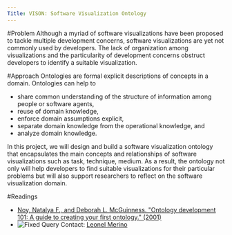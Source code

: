 ```yaml
---
Title: VISON: Software Visualization Ontology
---
```


#Problem
Although a myriad of software visualizations have been proposed to tackle multiple development concerns, software visualizations are yet not commonly used by developers. The lack of organization among visualizations and the particularity of development concerns obstruct developers to identify a suitable visualization. 

#Approach
Ontologies are formal explicit descriptions of concepts in a domain. Ontologies can help to 

- share common understanding of the structure of information among people or software agents,
-  reuse of domain knowledge,
-  enforce domain assumptions explicit,
-  separate domain knowledge from the operational knowledge, and
-  analyze domain knowledge.

In this project, we will design and build a software visualization ontology that encapsulates the main concepts and relationships of software visualizations such as task, technique, medium. As a result, the ontology not only will help developers to find suitable visualizations for their particular problems but will also support researchers to reflect on the software visualization domain.

#Readings

- [Noy, Natalya F., and Deborah L. McGuinness. "Ontology development 101: A guide to creating your first ontology." (2001)](http://liris.cnrs.fr/amille/enseignements/Ecole_Centrale/What%20is%20an%20ontology%20and%20why%20we%20need%20it.htm)
- ![Fixed Query](%base_url%/scgbib/fixedquery)
Contact: [Leonel Merino](%base_url%/staff/merino)
